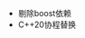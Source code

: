 <!--
 * @Author: Nana5aki
 * @Date: 2024-12-21 16:01:38
 * @LastEditors: Nana5aki
 * @LastEditTime: 2025-04-19 00:06:04
 * @FilePath: /sylar_from_nanasaki/todo.md
-->
- 剔除boost依赖
- C++20协程替换